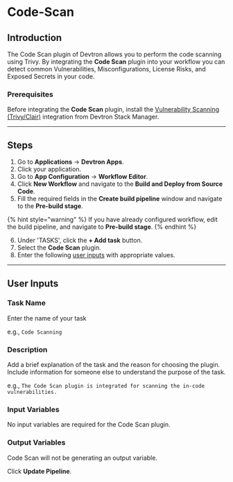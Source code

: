# Code-Scan

## Introduction

The Code Scan plugin of Devtron allows you to perform the code scanning using Trivy. By integrating the **Code Scan** plugin into your workflow you can detect common Vulnerabilities, Misconfigurations, License Risks, and Exposed Secrets in your code.

### Prerequisites

Before integrating the **Code Scan** plugin, install the [Vulnerability Scanning (Trivy/Clair)](../../integrations/vulnerability-scanning/) integration from Devtron Stack Manager.

***

## Steps

1. Go to **Applications** → **Devtron Apps**.
2. Click your application.
3. Go to **App Configuration** → **Workflow Editor**.
4. Click **New Workflow** and navigate to the **Build and Deploy from Source Code**.
5. Fill the required fields in the **Create build pipeline** window and navigate to the **Pre-build stage**.

{% hint style="warning" %}
If you have already configured workflow, edit the build pipeline, and navigate to **Pre-build stage**.
{% endhint %}

6. Under 'TASKS', click the **+ Add task** button.
7. Select the **Code Scan** plugin.
8. Enter the following [user inputs](code-scan.md#user-inputs) with appropriate values.

***

## User Inputs

### Task Name

Enter the name of your task

e.g., `Code Scanning`

### Description

Add a brief explanation of the task and the reason for choosing the plugin. Include information for someone else to understand the purpose of the task.

e.g., `The Code Scan plugin is integrated for scanning the in-code vulnerabilities.`

### Input Variables

No input variables are required for the Code Scan plugin.

### Output Variables

Code Scan will not be generating an output variable.

Click **Update Pipeline**.
